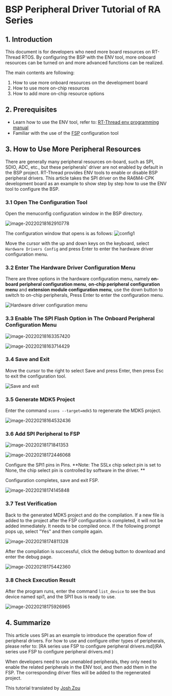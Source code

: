 # BSP Peripheral Driver Tutorial of RA Series

## 1. Introduction

This document is for developers who need more board resources on RT-Thread RTOS. By configuring the BSP with the ENV tool, more onboard resources can be turned on and more advanced functions can be realized.

The main contents are following:
1. How to use more onboard resources on the development board
2. How to use more on-chip resources
3. How to add more on-chip resource options

## 2. Prerequisites

- Learn how to use the ENV tool, refer to: [RT-Thread env programming  manual](https://www.rt-thread.org/document/site/#/development-tools/env/env)
- Familiar with the use of the [FSP](https://www2.renesas.cn/jp/zh/software-tool/flexible-software-package-fsp)  configuration tool

## 3. How to Use More Peripheral Resources

There are generally many peripheral resources on-board, such as SPI, SDIO, ADC, etc., but these peripherals' driver are not enabled by default in the BSP project. RT-Thread provides ENV tools to enable or disable BSP peripheral drivers. This article takes the SPI driver on the RA6M4-CPK development board as an example to show step by step how to use the ENV tool to configure the BSP.

### 3.1 Open The Configuration Tool

Open the menuconfig configuration window in the BSP directory.

![image-20220218162910778](figures_en/menuconfig_ra6m4cpk.png) 

The configuration window that opens is as follows:
 ![config1](figures_en/config1.png) 

Move the cursor with the up and down keys on the keyboard, select `Hardware Drivers Config` and press Enter to enter the hardware driver configuration menu.

### 3.2 Enter The Hardware Driver Configuration Menu

There are three options in the hardware configuration menu, namely **on-board peripheral configuration menu**, **on-chip peripheral configuration menu** and **extension module configuration menu**, use the down button to switch to on-chip peripherals, Press Enter to enter the configuration menu.

![Hardware driver configuration menu](figures_en/config2.png) 

### 3.3 Enable The SPI Flash Option in The Onboard Peripheral Configuration Menu

![image-20220218163357420](figures_en/menuconfig_spi.png) 

![image-20220218163714429](figures_en/menuconfig_spi1.png) 



### 3.4 Save and Exit

Move the cursor to the right to select Save and press Enter, then press Esc to exit the configuration tool.

![Save and exit](figures_en/save.png) 

### 3.5 Generate MDK5 Project

Enter the command `scons --target=mdk5` to regenerate the MDK5 project.

![image-20220218164532436](figures_en/scons_mdk5.png) 

### 3.6 Add SPI Peripheral to FSP

![image-20220218171841353](figures_en/fsp_spi.png) 

![image-20220218172446068](figures_en/fsp_spi1.png) 

Configure the SPI1 pins in Pins. **Note: The SSLx chip select pin is set to None, the chip select pin is controlled by software in the driver. **

Configuration completes, save and exit FSP.

![image-20220218174145848](figures_en/fsp_spi2.png) 

### 3.7 Test Verification
Back to the generated MDK5 project and do the compilation. If a new file is added to the project after the FSP configuration is completed, it will not be added immediately. It needs to be compiled once. If the following prompt pops up, select "Yes" and then compile again.

![image-20220218174811328](figures_en/mdk_build.png) 

After the compilation is successful, click the debug button to download and enter the debug page.

![image-20220218175442360](figures_en/mdk_build1.png) 

### 3.8 Check Execution Result
After the program runs, enter the command `list_device` to see the bus device named spi1, and the SPI1 bus is ready to use.

![image-20220218175926965](figures_en/run_spi1.png) 

## 4. Summarize
This article uses SPI as an example to introduce the operation flow of peripheral drivers. For how to use and configure other types of peripherals, please refer to: [RA series use FSP to configure peripheral drivers.md](RA series use FSP to configure peripheral drivers.md )

When developers need to use unenabled peripherals, they only need to enable the related peripherals in the ENV tool, and then add them in the FSP. The corresponding driver files will be added to the regenerated project.


This tutorial translated by [Josh Zou](https://github.com/Firmament-Autopilot)